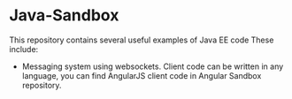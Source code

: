 # Java-Sandbox
This repository contains several useful examples of Java EE code
These include:
- Messaging system using websockets. Client code can be written in any language, you can find AngularJS client code in Angular Sandbox repository.